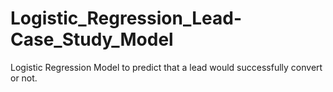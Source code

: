 # Logistic_Regression_Lead-Case_Study_Model
Logistic Regression Model to predict that a lead would successfully convert or not.
